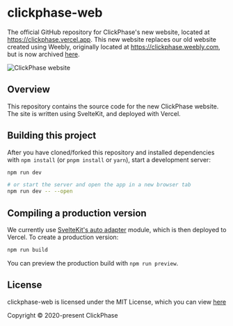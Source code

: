 # clickphase-web
The official GitHub repository for ClickPhase's new website, located at https://clickphase.vercel.app. This new website replaces our old website created using Weebly, originally located at https://clickphase.weebly.com, but is now archived [here](https://clickphase-old.vercel.app).

![ClickPhase website](https://i.imgur.com/B8TDFq8.png)

## Overview
This repository contains the source code for the new ClickPhase website. The site is written using SvelteKit, and deployed with Vercel.

## Building this project

After you have cloned/forked this repository and installed dependencies with `npm install` (or `pnpm install` or `yarn`), start a development server:

```bash
npm run dev

# or start the server and open the app in a new browser tab
npm run dev -- --open
```
## Compiling a production version
We currently use [SvelteKit's auto adapter](https://www.npmjs.com/package/@sveltejs/adapter-auto) module, which is then deployed to Vercel. 
To create a production version:

```bash
npm run build
```

You can preview the production build with `npm run preview`.

## License
clickphase-web is licensed under the MIT License, which you can view [here](https://github.com/Apollo199999999/clickphase-web/blob/main/LICENSE)

Copyright &copy; 2020-present ClickPhase
